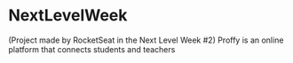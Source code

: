 # NextLevelWeek
(Project made by RocketSeat in the Next Level Week #2) Proffy is an online platform that connects students and teachers
